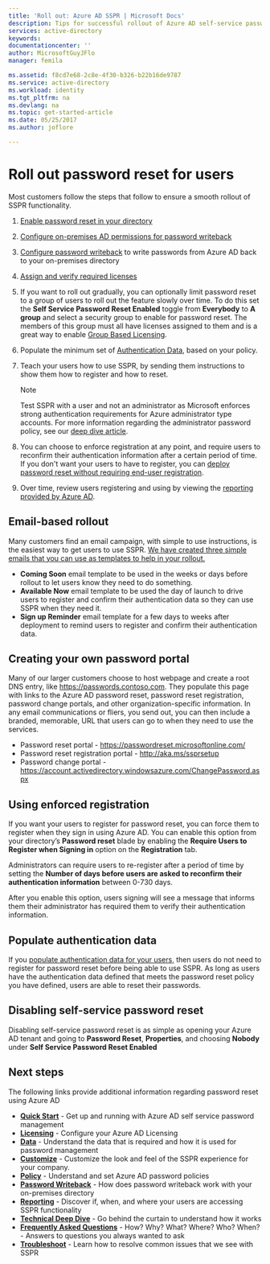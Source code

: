 ```yaml
---
title: 'Roll out: Azure AD SSPR | Microsoft Docs'
description: Tips for successful rollout of Azure AD self-service password reset
services: active-directory
keywords: 
documentationcenter: ''
author: MicrosoftGuyJFlo
manager: femila

ms.assetid: f8cd7e68-2c8e-4f30-b326-b22b16de9787
ms.service: active-directory
ms.workload: identity
ms.tgt_pltfrm: na
ms.devlang: na
ms.topic: get-started-article
ms.date: 05/25/2017
ms.author: joflore

---
```

# Roll out password reset for users

Most customers follow the steps that follow to ensure a smooth rollout of SSPR functionality.

1. [Enable password reset in your directory](active-directory-passwords-getting-started.md)
2. [Configure on-premises AD permissions for password writeback](active-directory-passwords-how-it-works.md#active-directory-permissions)
3. [Configure password writeback](active-directory-passwords-writeback.md#configuring-password-writeback) to write passwords from Azure AD back to your on-premises directory
4. [Assign and verify required licenses](active-directory-passwords-licensing.md)
5. If you want to roll out gradually, you can optionally limit password reset to a group of users to roll out the feature slowly over time. To do this set the **Self Service Password Reset Enabled** toggle from **Everybody** to **A group** and select a security group to enable for password reset. The members of this group must all have licenses assigned to them and is a great way to enable [Group Based Licensing](active-directory-passwords-licensing.md#enable-group-or-user-based-licensing).
6. Populate the minimum set of [Authentication Data](active-directory-passwords-data.md), based on your policy.
7. Teach your users how to use SSPR, by sending them instructions to show them how to register and how to reset.
    > [!NOTE]
    > Test SSPR with a user and not an administrator as Microsoft enforces strong authentication requirements for Azure administrator type accounts. For more information regarding the administrator password policy, see our [deep dive article](active-directory-passwords-how-it-works.md).

8. You can choose to enforce registration at any point, and require users to reconfirm their authentication information after a certain period of time. If you don't want your users to have to register, you can [deploy password reset without requiring end-user registration](active-directory-passwords-data.md).
9. Over time, review users registering and using by viewing the [reporting provided by Azure AD](active-directory-passwords-reporting.md).

## Email-based rollout

Many customers find an email campaign, with simple to use instructions, is the easiest way to get users to use SSPR. [We have created three simple emails that you can use as templates to help in your rollout.](https://onedrive.live.com/?authkey=%21AD5ZP%2D8RyJ2Cc6M&id=A0B59A91C740AB16%2125063&cid=A0B59A91C740AB16)

* **Coming Soon** email template to be used in the weeks or days before rollout to let users know they need to do something.
* **Available Now** email template to be used the day of launch to drive users to register and confirm their authentication data so they can use SSPR when they need it.
* **Sign up Reminder** email template for a few days to weeks after deployment to remind users to register and confirm their authentication data.

## Creating your own password portal

Many of our larger customers choose to host webpage and create a root DNS entry, like https://passwords.contoso.com. They populate this page with links to the Azure AD password reset, password reset registration, password change portals, and other organization-specific information. In any email communications or fliers, you send out, you can then include a branded, memorable, URL that users can go to when they need to use the services.

* Password reset portal - https://passwordreset.microsoftonline.com/
* Password reset registration portal - http://aka.ms/ssprsetup
* Password change portal - https://account.activedirectory.windowsazure.com/ChangePassword.aspx

## Using enforced registration

If you want your users to register for password reset, you can force them to register when they sign in using Azure AD. You can enable this option from your directory’s **Password reset** blade by enabling the **Require Users to Register when Signing in** option on the **Registration** tab.

Administrators can require users to re-register after a period of time by setting the **Number of days before users are asked to reconfirm their authentication information** between 0-730 days.

After you enable this option, users signing will see a message that informs them their administrator has required them to verify their authentication information.

## Populate authentication data

If you [populate authentication data for your users](active-directory-passwords-data.md), then users do not need to register for password reset before being able to use SSPR. As long as users have the authentication data defined that meets the password reset policy you have defined, users are able to reset their passwords.

## Disabling self-service password reset

Disabling self-service password reset is as simple as opening your Azure AD tenant and going to **Password Reset**, **Properties**, and choosing **Nobody** under **Self Service Password Reset Enabled**

## Next steps

The following links provide additional information regarding password reset using Azure AD

* [**Quick Start**](active-directory-passwords-getting-started.md) - Get up and running with Azure AD self service password management 
* [**Licensing**](active-directory-passwords-licensing.md) - Configure your Azure AD Licensing
* [**Data**](active-directory-passwords-data.md) - Understand the data that is required and how it is used for password management
* [**Customize**](active-directory-passwords-customize.md) - Customize the look and feel of the SSPR experience for your company.
* [**Policy**](active-directory-passwords-policy.md) - Understand and set Azure AD password policies
* [**Password Writeback**](active-directory-passwords-writeback.md) - How does password writeback work with your on-premises directory
* [**Reporting**](active-directory-passwords-reporting.md) - Discover if, when, and where your users are accessing SSPR functionality
* [**Technical Deep Dive**](active-directory-passwords-how-it-works.md) - Go behind the curtain to understand how it works
* [**Frequently Asked Questions**](active-directory-passwords-faq.md) - How? Why? What? Where? Who? When? - Answers to questions you always wanted to ask
* [**Troubleshoot**](active-directory-passwords-troubleshoot.md) - Learn how to resolve common issues that we see with SSPR